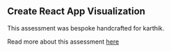 ## Create React App Visualization

This assessment was bespoke handcrafted for karthik.

Read more about this assessment [here](https://react.eogresources.com)
